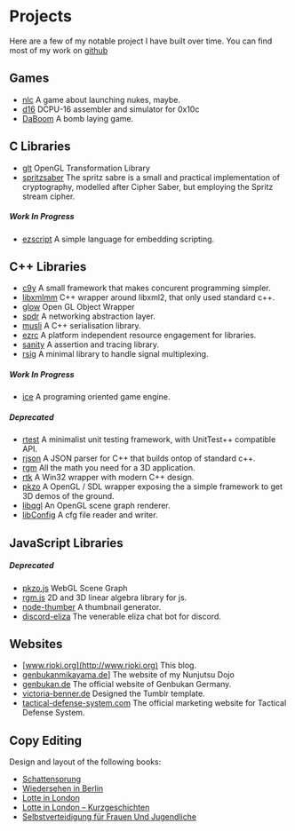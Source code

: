 # Projects

Here are a few of my notable project I have built over time. You can
find most of my work on [github](https://github.com/rioki)

## Games

* [nlc](http://nlc.rioki.org)
  A game about launching nukes, maybe.  
* [d16](http://github.com/rioki/d16)
  DCPU-16 assembler and simulator for 0x10c
* [DaBoom](/daboom.html)
  A bomb laying game.

## C Libraries

* [glt](https://github.com/rioki/glt)
  OpenGL Transformation Library
* [spritzsaber](https://github.com/rioki/spritzsaber)
  The spritz sabre is a small and practical implementation of cryptography, modelled after Cipher Saber, but employing the Spritz stream cipher.

##### Work In Progress

* [ezscript](https://github.com/rioki/ezscript)
  A simple language for embedding scripting. 
  
## C++ Libraries

* [c9y](https://github.com/rioki/c9y)
  A small framework that makes concurent programming simpler.
* [libxmlmm](https://github.com/rioki/libxmlmm)
  C++ wrapper around libxml2, that only used standard c++. 
* [glow](https://github.com/rioki/glow)
	Open GL Object Wrapper
* [spdr](https://github.com/rioki/spdr)
  A networking abstraction layer. 
* [musli](https://github.com/rioki/musli)
  A C++ serialisation library.  
* [ezrc](https://github.com/rioki/ezrc)
  A platform independent resource engagement for libraries. 
* [sanity](https://github.com/rioki/sanity)
  A assertion and tracing library.
* [rsig](https://github.com/rioki/rsig)
  A minimal library to handle signal multiplexing.

##### Work In Progress

* [ice](https://github.com/rioki/ice)
  A programing oriented game engine.

##### Deprecated

* [rtest](https://github.com/rioki/rtest)
  A minimalist unit testing framework, with UnitTest++ compatible API. 
* [rjson](https://github.com/rioki/rjson)
  A JSON parser for C++ that builds ontop of standard c++.
* [rgm](https://github.com/rioki/rgm)
  All the math you need for a 3D application.  
* [rtk](https://github.com/rioki/rtk)
  A Win32 wrapper with modern C++ design.
* [pkzo](https://github.com/rioki/pkzo)
  A OpenGL / SDL wrapper exposing the a simple framework to get 3D demos of the ground.  
* [libqgl](https://github.com/rioki/libqgl)
  An OpenGL scene graph renderer. 
* [libConfig](https://github.com/rioki/libConfig)
  A cfg file reader and writer. 
  
## JavaScript Libraries

##### Deprecated

* [pkzo.js](https://github.com/rioki/pkzo.js)
  WebGL Scene Graph
* [rgm.js](https://github.com/rioki/rgm.js)
  2D and 3D linear algebra library for js.
* [node-thumber](https://github.com/rioki/node-thumper)
  A thumbnail generator.
* [discord-eliza](https://github.com/rioki/discord-eliza)
  The venerable eliza chat bot for discord.

## Websites

* [www.rioki.org](http://www.rioki.org)
  This blog.
* [genbukanmikayama.de](https://www.genbukanmikayama.de/)]
  The website of my Nunjutsu Dojo
* [genbukan.de](https://genbukan.de/)
  The official website of Genbukan Germany.
* [victoria-benner.de](http://www.victoria-benner.de/)
  Designed the Tumblr template.
* [tactical-defense-system.com](https://tactical-defense-system.com)
  The official marketing website for Tactical Defense System.

## Copy Editing

Design and layout of the following books:

* [Schattensprung](https://www.amazon.de/Lotte-Schattensprung-Victoria-Benner/dp/3737572259/)
* [Wiedersehen in Berlin](https://www.amazon.de/Lotte-Wiedersehen-Berlin-Victoria-Benner/dp/3737587752)
* [Lotte in London](https://www.amazon.de/gp/product/3745030893)
* [Lotte in London – Kurzgeschichten](https://www.amazon.de/dp/B09BFF8PPJ)
* [Selbstverteidigung für Frauen Und Jugendliche](https://www.amazon.de/dp/375848541X)
